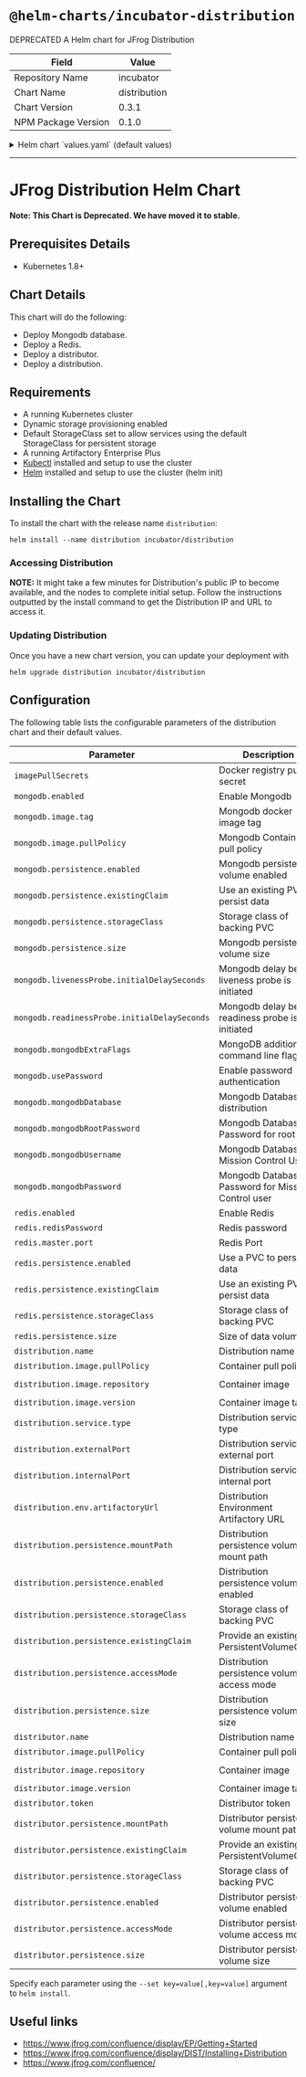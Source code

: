 # `@helm-charts/incubator-distribution`

DEPRECATED A Helm chart for JFrog Distribution

| Field               | Value        |
| ------------------- | ------------ |
| Repository Name     | incubator    |
| Chart Name          | distribution |
| Chart Version       | 0.3.1        |
| NPM Package Version | 0.1.0        |

<details>

<summary>Helm chart `values.yaml` (default values)</summary>

```yaml
# Default values for distribution.
# This is a YAML-formatted file.
# Beware when changing values here. You should know what you are doing!
# Access the values with {{ .Values.key.subkey }}

# Common
initContainerImage: 'alpine:3.6'

# For supporting pulling from private registries
imagePullSecrets:

# Sub charts
## Configuration values for the mongodb dependency
## ref: https://github.com/kubernetes/charts/blob/master/stable/mongodb/README.md
##
mongodb:
  enabled: true
  image:
    tag: 3.6.3
    pullPolicy: IfNotPresent
  persistence:
    enabled: true
    size: 10Gi
  resources: {}
  #  requests:
  #    memory: "2Gi"
  #    cpu: "100m"
  #  limits:
  #    memory: "2Gi"
  #    cpu: "250m"
  ## Make sure the --wiredTigerCacheSizeGB is no more than half the memory limit!
  ## This is critical to protect against OOMKill by Kubernetes!
  mongodbExtraFlags:
    - '--wiredTigerCacheSizeGB=1'
  mongodbRootPassword:
  mongodbUsername: distribution
  mongodbPassword:
  mongodbDatabase: bintray
  livenessProbe:
    initialDelaySeconds: 40
  readinessProbe:
    initialDelaySeconds: 30

## Configuration values for the redis dependency
## ref: https://github.com/kubernetes/charts/blob/master/stable/redis/README.md
##
redis:
  enabled: true
  redisPassword:
  persistence:
    enabled: true
    size: 10Gi
  master:
    port: 6379
  resources: {}
  #  requests:
  #    memory: "1Gi"
  #    cpu: "100m"
  #  limits:
  #    memory: "2Gi"
  #    cpu: "250m"

distribution:
  replicaCount: 1
  name: distribution
  image:
    repository: 'docker.bintray.io/jfrog/distribution-distribution'
    version: 1.0.0
    imagePullPolicy: IfNotPresent
  internalPort: 8080
  externalPort: 80
  env:
    artifactoryUrl:
    btServerUrl:
    artifactoryCi1Url:
    artifactoryEdge1Url:
    artifactoryEdge2Url:
    artifactoryEdge3Url:
  service:
    type: LoadBalancer
  resources: {}
  #  requests:
  #    memory: "2Gi"
  #    cpu: "500m"
  #  limits:
  #    memory: "4Gi"
  #    cpu: "2"
  ## Control Java options (JAVA_OPTIONS)
  ## IMPORTANT: keep javaOpts.xmx no higher than resources.limits.memory
  javaOpts:
    xms:
    xmx:
  persistence:
    enabled: true
    ## A manually managed Persistent Volume and Claim
    ## Requires persistence.enabled: true
    ## If defined, PVC must be created manually before volume will be bound
    # existingClaim:

    accessMode: ReadWriteOnce
    mountPath: '/var/opt/jfrog/distribution'
    size: 50Gi
    ## artifactory data Persistent Volume Storage Class
    ## If defined, storageClassName: <storageClass>
    ## If set to "-", storageClassName: "", which disables dynamic provisioning
    ## If undefined (the default) or set to null, no storageClassName spec is
    ##   set, choosing the default provisioner. (gp2 on AWS, standard on
    ##   GKE, AWS & OpenStack)
    ##
    # storageClass: "-"

distributor:
  replicaCount: 1
  name: distributor
  image:
    repository: 'docker.bintray.io/jfrog/distribution-distributor'
    version: 1.0.0
    imagePullPolicy: IfNotPresent
  token:
  resources: {}
  #  requests:
  #    memory: "2Gi"
  #    cpu: "500m"
  #  limits:
  #    memory: "4Gi"
  #    cpu: "2"
  ## Control Java options (JAVA_OPTIONS)
  ## IMPORTANT: keep javaOpts.xmx no higher than resources.limits.memory
  javaOpts:
    xms:
    xmx:
  persistence:
    enabled: true
    ## A manually managed Persistent Volume and Claim
    ## Requires persistence.enabled: true
    ## If defined, PVC must be created manually before volume will be bound
    # existingClaim:

    accessMode: ReadWriteOnce
    mountPath: '/var/opt/jfrog/distributor'
    size: 50Gi
    ## artifactory data Persistent Volume Storage Class
    ## If defined, storageClassName: <storageClass>
    ## If set to "-", storageClassName: "", which disables dynamic provisioning
    ## If undefined (the default) or set to null, no storageClassName spec is
    ##   set, choosing the default provisioner.  (gp2 on AWS, standard on
    ##   GKE, AWS & OpenStack)
    ##
    # storageClass: "-"
```

</details>

---

# JFrog Distribution Helm Chart

**Note: This Chart is Deprecated. We have moved it to stable.**

## Prerequisites Details

- Kubernetes 1.8+

## Chart Details

This chart will do the following:

- Deploy Mongodb database.
- Deploy a Redis.
- Deploy a distributor.
- Deploy a distribution.

## Requirements

- A running Kubernetes cluster
- Dynamic storage provisioning enabled
- Default StorageClass set to allow services using the default StorageClass for persistent storage
- A running Artifactory Enterprise Plus
- [Kubectl](https://kubernetes.io/docs/tasks/tools/install-kubectl/) installed and setup to use the cluster
- [Helm](https://helm.sh/) installed and setup to use the cluster (helm init)

## Installing the Chart

To install the chart with the release name `distribution`:

```
helm install --name distribution incubator/distribution
```

### Accessing Distribution

**NOTE:** It might take a few minutes for Distribution's public IP to become available, and the nodes to complete initial setup.
Follow the instructions outputted by the install command to get the Distribution IP and URL to access it.

### Updating Distribution

Once you have a new chart version, you can update your deployment with

```
helm upgrade distribution incubator/distribution
```

## Configuration

The following table lists the configurable parameters of the distribution chart and their default values.

| Parameter                                    | Description                                        | Default                                     |
| -------------------------------------------- | -------------------------------------------------- | ------------------------------------------- |
| `imagePullSecrets`                           | Docker registry pull secret                        |                                             |
| `mongodb.enabled`                            | Enable Mongodb                                     | `true`                                      |
| `mongodb.image.tag`                          | Mongodb docker image tag                           | `3.6.3`                                     |
| `mongodb.image.pullPolicy`                   | Mongodb Container pull policy                      | `IfNotPresent`                              |
| `mongodb.persistence.enabled`                | Mongodb persistence volume enabled                 | `true`                                      |
| `mongodb.persistence.existingClaim`          | Use an existing PVC to persist data                | `nil`                                       |
| `mongodb.persistence.storageClass`           | Storage class of backing PVC                       | `generic`                                   |
| `mongodb.persistence.size`                   | Mongodb persistence volume size                    | `10Gi`                                      |
| `mongodb.livenessProbe.initialDelaySeconds`  | Mongodb delay before liveness probe is initiated   | `40`                                        |
| `mongodb.readinessProbe.initialDelaySeconds` | Mongodb delay before readiness probe is initiated  | `30`                                        |
| `mongodb.mongodbExtraFlags`                  | MongoDB additional command line flags              | `["--wiredTigerCacheSizeGB=1"]`             |
| `mongodb.usePassword`                        | Enable password authentication                     | `false`                                     |
| `mongodb.mongodbDatabase`                    | Mongodb Database for distribution                  | `bintray`                                   |
| `mongodb.mongodbRootPassword`                | Mongodb Database Password for root user            | ``                                          |
| `mongodb.mongodbUsername`                    | Mongodb Database Mission Control User              | `distribution`                              |
| `mongodb.mongodbPassword`                    | Mongodb Database Password for Mission Control user | ``                                          |
| `redis.enabled`                              | Enable Redis                                       | `true`                                      |
| `redis.redisPassword`                        | Redis password                                     | ``                                          |
| `redis.master.port`                          | Redis Port                                         | `6379`                                      |
| `redis.persistence.enabled`                  | Use a PVC to persist data                          | `true`                                      |
| `redis.persistence.existingClaim`            | Use an existing PVC to persist data                | `nil`                                       |
| `redis.persistence.storageClass`             | Storage class of backing PVC                       | `generic`                                   |
| `redis.persistence.size`                     | Size of data volume                                | `10Gi`                                      |
| `distribution.name`                          | Distribution name                                  | `distribution`                              |
| `distribution.image.pullPolicy`              | Container pull policy                              | `IfNotPresent`                              |
| `distribution.image.repository`              | Container image                                    | `docker.jfrog.io/jf-distribution`           |
| `distribution.image.version`                 | Container image tag                                | `1.0.0`                                     |
| `distribution.service.type`                  | Distribution service type                          | `LoadBalancer`                              |
| `distribution.externalPort`                  | Distribution service external port                 | `80`                                        |
| `distribution.internalPort`                  | Distribution service internal port                 | `8080`                                      |
| `distribution.env.artifactoryUrl`            | Distribution Environment Artifactory URL           | ``                                          |
| `distribution.persistence.mountPath`         | Distribution persistence volume mount path         | `"/jf-distribution"`                        |
| `distribution.persistence.enabled`           | Distribution persistence volume enabled            | `true`                                      |
| `distribution.persistence.storageClass`      | Storage class of backing PVC                       | `nil`                                       |
| `distribution.persistence.existingClaim`     | Provide an existing PersistentVolumeClaim          | `nil`                                       |
| `distribution.persistence.accessMode`        | Distribution persistence volume access mode        | `ReadWriteOnce`                             |
| `distribution.persistence.size`              | Distribution persistence volume size               | `50Gi`                                      |
| `distributor.name`                           | Distribution name                                  | `distribution`                              |
| `distributor.image.pullPolicy`               | Container pull policy                              | `IfNotPresent`                              |
| `distributor.image.repository`               | Container image                                    | `docker.jfrog.io/jf-distribution`           |
| `distributor.image.version`                  | Container image tag                                | `1.0.0`                                     |
| `distributor.token`                          | Distributor token                                  | ``                                          |
| `distributor.persistence.mountPath`          | Distributor persistence volume mount path          | `"/bt-distributor"`                         |
| `distributor.persistence.existingClaim`      | Provide an existing PersistentVolumeClaim          | `nil`                                       |
| `distributor.persistence.storageClass`       | Storage class of backing PVC                       | `nil (uses alpha storage class annotation)` |
| `distributor.persistence.enabled`            | Distributor persistence volume enabled             | `true`                                      |
| `distributor.persistence.accessMode`         | Distributor persistence volume access mode         | `ReadWriteOnce`                             |
| `distributor.persistence.size`               | Distributor persistence volume size                | `50Gi`                                      |

Specify each parameter using the `--set key=value[,key=value]` argument to `helm install`.

## Useful links

- https://www.jfrog.com/confluence/display/EP/Getting+Started
- https://www.jfrog.com/confluence/display/DIST/Installing+Distribution
- https://www.jfrog.com/confluence/
